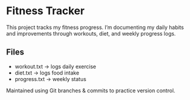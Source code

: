 # Fitness Tracker

This project tracks my fitness progress. I’m documenting my daily habits and improvements through workouts, diet, and weekly progress logs.

## Files
- workout.txt → logs daily exercise
- diet.txt → logs food intake
- progress.txt → weekly status

Maintained using Git branches & commits to practice version control.
